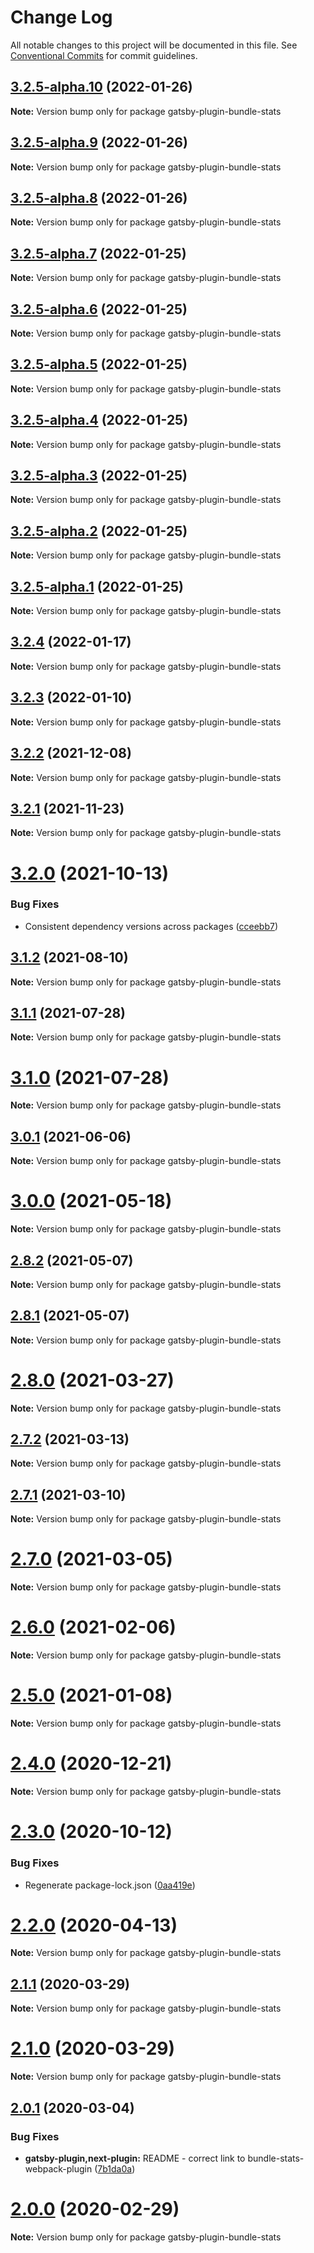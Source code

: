 # Change Log

All notable changes to this project will be documented in this file.
See [Conventional Commits](https://conventionalcommits.org) for commit guidelines.

## [3.2.5-alpha.10](https://github.com/relative-ci/bundle-stats/compare/v3.2.5-alpha.9...v3.2.5-alpha.10) (2022-01-26)

**Note:** Version bump only for package gatsby-plugin-bundle-stats





## [3.2.5-alpha.9](https://github.com/relative-ci/bundle-stats/compare/v3.2.5-alpha.8...v3.2.5-alpha.9) (2022-01-26)

**Note:** Version bump only for package gatsby-plugin-bundle-stats





## [3.2.5-alpha.8](https://github.com/relative-ci/bundle-stats/compare/v3.2.4...v3.2.5-alpha.8) (2022-01-26)

**Note:** Version bump only for package gatsby-plugin-bundle-stats





## [3.2.5-alpha.7](https://github.com/relative-ci/bundle-stats/compare/v3.2.5-alpha.6...v3.2.5-alpha.7) (2022-01-25)

**Note:** Version bump only for package gatsby-plugin-bundle-stats





## [3.2.5-alpha.6](https://github.com/relative-ci/bundle-stats/compare/v3.2.5-alpha.5...v3.2.5-alpha.6) (2022-01-25)

**Note:** Version bump only for package gatsby-plugin-bundle-stats





## [3.2.5-alpha.5](https://github.com/relative-ci/bundle-stats/compare/v3.2.5-alpha.4...v3.2.5-alpha.5) (2022-01-25)

**Note:** Version bump only for package gatsby-plugin-bundle-stats





## [3.2.5-alpha.4](https://github.com/relative-ci/bundle-stats/compare/v3.2.4...v3.2.5-alpha.4) (2022-01-25)

**Note:** Version bump only for package gatsby-plugin-bundle-stats





## [3.2.5-alpha.3](https://github.com/relative-ci/bundle-stats/compare/v3.2.5-alpha.2...v3.2.5-alpha.3) (2022-01-25)

**Note:** Version bump only for package gatsby-plugin-bundle-stats





## [3.2.5-alpha.2](https://github.com/relative-ci/bundle-stats/compare/v3.2.5-alpha.1...v3.2.5-alpha.2) (2022-01-25)

**Note:** Version bump only for package gatsby-plugin-bundle-stats





## [3.2.5-alpha.1](https://github.com/relative-ci/bundle-stats/compare/v3.2.4...v3.2.5-alpha.1) (2022-01-25)

**Note:** Version bump only for package gatsby-plugin-bundle-stats





## [3.2.4](https://github.com/relative-ci/bundle-stats/compare/v3.2.3...v3.2.4) (2022-01-17)

**Note:** Version bump only for package gatsby-plugin-bundle-stats





## [3.2.3](https://github.com/relative-ci/bundle-stats/compare/v3.2.2...v3.2.3) (2022-01-10)

**Note:** Version bump only for package gatsby-plugin-bundle-stats





## [3.2.2](https://github.com/relative-ci/bundle-stats/compare/v3.2.1...v3.2.2) (2021-12-08)

**Note:** Version bump only for package gatsby-plugin-bundle-stats





## [3.2.1](https://github.com/relative-ci/bundle-stats/compare/v3.2.0...v3.2.1) (2021-11-23)

**Note:** Version bump only for package gatsby-plugin-bundle-stats





# [3.2.0](https://github.com/relative-ci/bundle-stats/compare/v3.1.3...v3.2.0) (2021-10-13)


### Bug Fixes

* Consistent dependency versions across packages ([cceebb7](https://github.com/relative-ci/bundle-stats/commit/cceebb7724670a7c40c156c395449fc65d183690))





## [3.1.2](https://github.com/relative-ci/bundle-stats/compare/v3.1.1...v3.1.2) (2021-08-10)

**Note:** Version bump only for package gatsby-plugin-bundle-stats





## [3.1.1](https://github.com/relative-ci/bundle-stats/compare/v3.1.0...v3.1.1) (2021-07-28)

**Note:** Version bump only for package gatsby-plugin-bundle-stats





# [3.1.0](https://github.com/relative-ci/bundle-stats/compare/v3.0.1...v3.1.0) (2021-07-28)

**Note:** Version bump only for package gatsby-plugin-bundle-stats





## [3.0.1](https://github.com/relative-ci/bundle-stats/compare/v3.0.0...v3.0.1) (2021-06-06)

**Note:** Version bump only for package gatsby-plugin-bundle-stats





# [3.0.0](https://github.com/relative-ci/bundle-stats/compare/v2.8.2...v3.0.0) (2021-05-18)

**Note:** Version bump only for package gatsby-plugin-bundle-stats





## [2.8.2](https://github.com/relative-ci/bundle-stats/compare/v2.8.1...v2.8.2) (2021-05-07)

**Note:** Version bump only for package gatsby-plugin-bundle-stats





## [2.8.1](https://github.com/relative-ci/bundle-stats/compare/v2.8.0...v2.8.1) (2021-05-07)

**Note:** Version bump only for package gatsby-plugin-bundle-stats





# [2.8.0](https://github.com/relative-ci/bundle-stats/compare/v2.7.2...v2.8.0) (2021-03-27)

**Note:** Version bump only for package gatsby-plugin-bundle-stats





## [2.7.2](https://github.com/relative-ci/bundle-stats/compare/v2.7.1...v2.7.2) (2021-03-13)

**Note:** Version bump only for package gatsby-plugin-bundle-stats





## [2.7.1](https://github.com/relative-ci/bundle-stats/compare/v2.7.0...v2.7.1) (2021-03-10)

**Note:** Version bump only for package gatsby-plugin-bundle-stats





# [2.7.0](https://github.com/relative-ci/bundle-stats/compare/v2.6.0...v2.7.0) (2021-03-05)

**Note:** Version bump only for package gatsby-plugin-bundle-stats





# [2.6.0](https://github.com/relative-ci/bundle-stats/compare/v2.5.0...v2.6.0) (2021-02-06)

**Note:** Version bump only for package gatsby-plugin-bundle-stats





# [2.5.0](https://github.com/relative-ci/bundle-stats/compare/v2.4.0...v2.5.0) (2021-01-08)

**Note:** Version bump only for package gatsby-plugin-bundle-stats





# [2.4.0](https://github.com/relative-ci/bundle-stats/compare/v2.3.0...v2.4.0) (2020-12-21)

**Note:** Version bump only for package gatsby-plugin-bundle-stats





# [2.3.0](https://github.com/relative-ci/bundle-stats/compare/v2.2.0...v2.3.0) (2020-10-12)


### Bug Fixes

* Regenerate package-lock.json ([0aa419e](https://github.com/relative-ci/bundle-stats/commit/0aa419e29b93f9ebebf1b8b79838d9e52044c9ef))





# [2.2.0](https://github.com/relative-ci/bundle-stats/compare/v2.1.1...v2.2.0) (2020-04-13)

**Note:** Version bump only for package gatsby-plugin-bundle-stats





## [2.1.1](https://github.com/relative-ci/bundle-stats/compare/v2.1.0...v2.1.1) (2020-03-29)

**Note:** Version bump only for package gatsby-plugin-bundle-stats





# [2.1.0](https://github.com/relative-ci/bundle-stats/compare/v2.0.1...v2.1.0) (2020-03-29)

**Note:** Version bump only for package gatsby-plugin-bundle-stats





## [2.0.1](https://github.com/relative-ci/bundle-stats/compare/v2.0.0...v2.0.1) (2020-03-04)


### Bug Fixes

* **gatsby-plugin,next-plugin:** README - correct link to bundle-stats-webpack-plugin ([7b1da0a](https://github.com/relative-ci/bundle-stats/commit/7b1da0a02a9b130d7aa4d8b11d7d723fac2ab8de))





# [2.0.0](https://github.com/relative-ci/bundle-stats/compare/v2.0.0-rc.1...v2.0.0) (2020-02-29)

**Note:** Version bump only for package gatsby-plugin-bundle-stats
